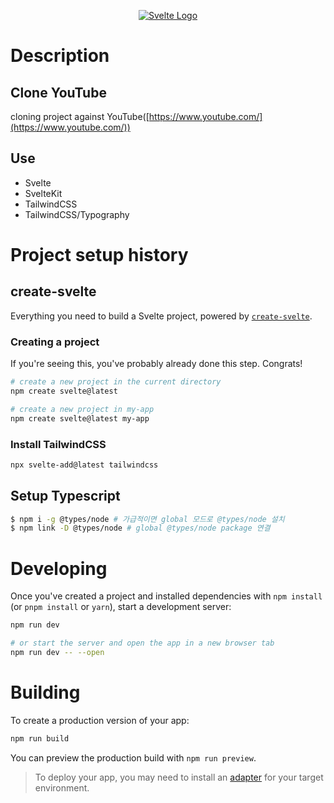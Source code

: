 <p align="center">
  <a href="https://svelte.dev/" target="blank"><img src="https://svelte.dev/favicon.png" alt="Svelte Logo"/></a>
</p>

# Description

## Clone YouTube

cloning project against YouTube([https://www.youtube.com/](https://www.youtube.com/))

## Use

- Svelte
- SvelteKit
- TailwindCSS
- TailwindCSS/Typography

# Project setup history

## create-svelte

Everything you need to build a Svelte project, powered by [`create-svelte`](https://github.com/sveltejs/kit/tree/main/packages/create-svelte).

### Creating a project

If you're seeing this, you've probably already done this step. Congrats!

```bash
# create a new project in the current directory
npm create svelte@latest

# create a new project in my-app
npm create svelte@latest my-app
```

### Install TailwindCSS

```bash
npx svelte-add@latest tailwindcss
```

## Setup Typescript

```bash
$ npm i -g @types/node # 가급적이면 global 모드로 @types/node 설치
$ npm link -D @types/node # global @types/node package 연결
```

# Developing

Once you've created a project and installed dependencies with `npm install` (or `pnpm install` or `yarn`), start a development server:

```bash
npm run dev

# or start the server and open the app in a new browser tab
npm run dev -- --open
```

# Building

To create a production version of your app:

```bash
npm run build
```

You can preview the production build with `npm run preview`.

> To deploy your app, you may need to install an [adapter](https://kit.svelte.dev/docs/adapters) for your target environment.
